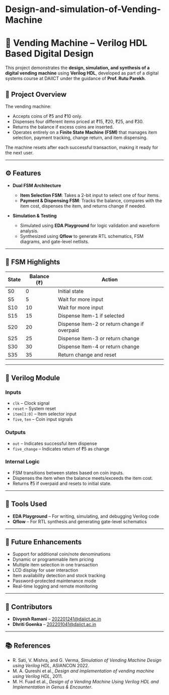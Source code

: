 # Design-and-simulation-of-Vending-Machine

# 🥤 Vending Machine – Verilog HDL Based Digital Design

This project demonstrates the **design, simulation, and synthesis of a digital vending machine** using **Verilog HDL**, developed as part of a digital systems course at DAIICT under the guidance of **Prof. Rutu Parekh**.

## 📌 Project Overview

The vending machine:

- Accepts coins of ₹5 and ₹10 only.
- Dispenses four different items priced at ₹15, ₹20, ₹25, and ₹30.
- Returns the balance if excess coins are inserted.
- Operates entirely on a **Finite State Machine (FSM)** that manages item selection, payment tracking, change return, and item dispensing.

The machine resets after each successful transaction, making it ready for the next user.

---

## ⚙️ Features

- **Dual FSM Architecture**  
  - **Item Selection FSM**: Takes a 2-bit input to select one of four items.  
  - **Payment & Dispensing FSM**: Tracks the balance, compares with the item cost, dispenses the item, and returns change if needed.

- **Simulation & Testing**  
  - Simulated using **EDA Playground** for logic validation and waveform analysis.  
  - Synthesized using **Qflow** to generate RTL schematics, FSM diagrams, and gate-level netlists.

---

## 🧠 FSM Highlights

| State | Balance (₹) | Action |
|-------|--------------|--------|
| S0    | 0            | Initial state |
| S5    | 5            | Wait for more input |
| S10   | 10           | Wait for more input |
| S15   | 15           | Dispense Item-1 if selected |
| S20   | 20           | Dispense Item-2 or return change if overpaid |
| S25   | 25           | Dispense Item-3 or return change |
| S30   | 30           | Dispense Item-4 or return change |
| S35   | 35           | Return change and reset |

---

## 🧾 Verilog Module

### Inputs
- `clk` – Clock signal
- `reset` – System reset
- `item[1:0]` – Item selector input
- `five`, `ten` – Coin input signals

### Outputs
- `out` – Indicates successful item dispense
- `five_change` – Indicates return of ₹5 as change

### Internal Logic
- FSM transitions between states based on coin inputs.
- Dispenses the item when the balance meets/exceeds the item cost.
- Returns ₹5 if overpaid and resets to initial state.

---

## 🔬 Tools Used

- **EDA Playground** – For writing, simulating, and debugging Verilog code
- **Qflow** – For RTL synthesis and generating gate-level schematics

---

## 🚀 Future Enhancements

- Support for additional coin/note denominations
- Dynamic or programmable item pricing
- Multiple item selection in one transaction
- LCD display for user interaction
- Item availability detection and stock tracking
- Password-protected maintenance mode
- Real-time logging and remote monitoring

---

## 👥 Contributors

- **Divyesh Ramani** – [202201241@daiict.ac.in](mailto:202201241@daiict.ac.in)  
- **Dhriti Goenka** – [202201041@daiict.ac.in](mailto:202201041@daiict.ac.in)

---

## 📚 References

- R. Sati, V. Mishra, and G. Verma, *Simulation of Vending Machine Design using Verilog HDL*, ASIANCON 2022.  
- M. A. Qureshi et al., *Design and implementation of vending machine using Verilog HDL*, 2011.  
- M. H. Fuad et al., *Design of a Vending Machine Using Verilog HDL and Implementation in Genus & Encounter*.
